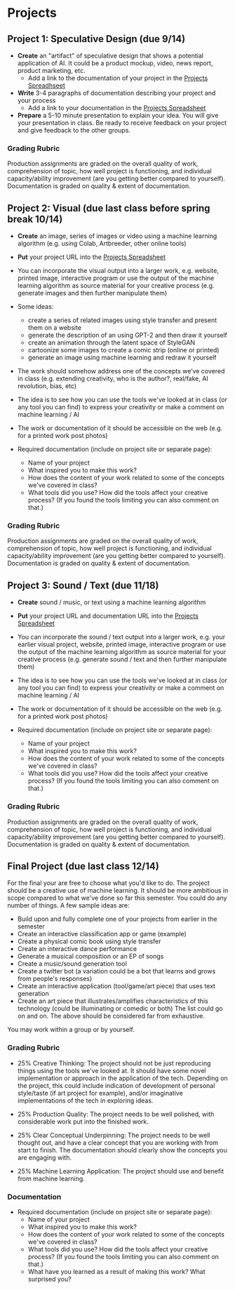 # Projects

## Project 1: Speculative Design (due 9/14)
- **Create** an "artifact" of speculative design that shows a potential application of AI. It could be a product mockup, video, news report, product marketing, etc.
  - Add a link to the documentation of your project in the [Projects Spreadhseet](https://docs.google.com/spreadsheets/d/1_eyQ4XfzGKpqMIW7FatoDbHBJSAqyPfrkKcyCI66gbI/edit?usp=sharing)
- **Write** 3-4 paragraphs of documentation describing your project and your process
  - Add a link to your documentation in the [Projects Spreadsheet](https://docs.google.com/spreadsheets/d/1_eyQ4XfzGKpqMIW7FatoDbHBJSAqyPfrkKcyCI66gbI/edit?usp=sharing)
- **Prepare** a 5-10 minute presentation to explain your idea. You will give your presentation in class. Be ready to receive feedback on your project and give feedback to the other groups.

### Grading Rubric

Production assignments are graded on the overall quality of work, comprehension of topic, how well project is functioning, and individual capacity/ability improvement (are you getting better compared to yourself). Documentation is graded on quality & extent of documentation.

## Project 2: Visual (due last class before spring break 10/14)
- **Create** an image, series of images or video using a machine learning algorithm (e.g. using Colab, Artbreeder, other online tools)
- **Put** your project URL into the [Projects Spreadsheet](https://docs.google.com/spreadsheets/d/1_eyQ4XfzGKpqMIW7FatoDbHBJSAqyPfrkKcyCI66gbI/edit?usp=sharing)
- You can incorporate the visual output into a larger work, e.g. website, printed image, interactive
  program or use the output of the machine learning algorithm as source material for
  your creative process (e.g. generate images and then further manipulate them)
- Some ideas:
  - create a series of related images using style transfer and present them on a website
  - generate the description of an using GPT-2 and then draw it yourself
  - create an animation through the latent space of StyleGAN
  - cartoonize some images to create a comic strip (online or printed)
  - generate an image using machine learning and redraw it yourself
- The work should somehow address one of the concepts we’ve covered in class (e.g. extending creativity, who is the author?, real/fake, AI revolution, bias, etc)
- The idea is to see how you can use the tools we've looked at in class (or any tool you can find)
  to express your creativity or make a comment on machine learning / AI
- The work or documentation of it should be accessible on the web (e.g. for a printed work post photos)

- Required documentation (include on project site or separate page):
  - Name of your project
  - What inspired you to make this work?
  - How does the content of your work related to some of the concepts we've covered in class?
  - What tools did you use? How did the tools affect your creative process? (If you found the
    tools limiting you can also comment on that.)

### Grading Rubric

Production assignments are graded on the overall quality of work, comprehension of topic, how well project is functioning, and individual capacity/ability improvement (are you getting better compared to yourself). Documentation is graded on quality & extent of documentation.


## Project 3: Sound / Text (due 11/18)
- **Create** sound / music, or text using a machine learning algorithm
- **Put** your project URL and documentation URL into the [Projects Spreadsheet](https://docs.google.com/spreadsheets/d/1_eyQ4XfzGKpqMIW7FatoDbHBJSAqyPfrkKcyCI66gbI/edit?usp=sharing)
- You can incorporate the sound / text output into a larger work, e.g. your earlier visual project, website, printed image, interactive
  program or use the output of the machine learning algorithm as source material for
  your creative process (e.g. generate sound / text and then further manipulate them)
- The idea is to see how you can use the tools we've looked at in class (or any tool you can find)
  to express your creativity or make a comment on machine learning / AI
- The work or documentation of it should be accessible on the web (e.g. for a printed work post photos)

- Required documentation (include on project site or separate page):
  - Name of your project
  - What inspired you to make this work?
  - How does the content of your work related to some of the concepts we've covered in class?
  - What tools did you use? How did the tools affect your creative process? (If you found the
    tools limiting you can also comment on that.)

### Grading Rubric

Production assignments are graded on the overall quality of work, comprehension of topic, how well project is functioning, and individual capacity/ability improvement (are you getting better compared to yourself). Documentation is graded on quality & extent of documentation.


## Final Project (due last class 12/14)
For the final your are free to choose what you'd like to do. The project should be a creative use of machine learning. It should be more ambitious in scope compared to what we've done so far this semester. You could do any number of things. A few sample ideas are:

- Build upon and fully complete one of your projects from earlier in the semester
- Create an interactive classification app or game (example)
- Create a physical comic book using style transfer
- Create an interactive dance performance
- Generate a musical composition or an EP of songs
- Create a music/sound generation tool
- Create a twitter bot (a variation could be a bot that learns and grows from people's responses)
- Create an interactive application (tool/game/art piece) that uses text generation
- Create an art piece that illustrates/amplifies characteristics of this technology (could be illuminating or comedic or both)
The list could go on and on. The above should be considered far from exhaustive.

You may work within a group or by yourself.

### Grading Rubric
- 25% Creative Thinking: The project should not be just reproducing things using the tools we've looked at. It should have some novel implementation or approach in the application of the tech. Depending on the project, this could include indication of development of personal style/taste (if art project for example), and/or imaginative implementations of the tech in exploring ideas.

- 25% Production Quality: The project needs to be well polished, with considerable work put into the finished work.

- 25% Clear Conceptual Underpinning: The project needs to be well thought out, and have a clear concept that you are working with from start to finish. The documentation should clearly show the concepts you are engaging with.

- 25% Machine Learning Application: The project should use and benefit from machine learning.

### Documentation
- Required documentation (include on project site or separate page):
  - Name of your project
  - What inspired you to make this work?
  - How does the content of your work related to some of the concepts we've covered in class?
  - What tools did you use? How did the tools affect your creative process? (If you found the tools limiting you can also comment on that.)
  - What have you learned as a result of making this work? What surprised you?
